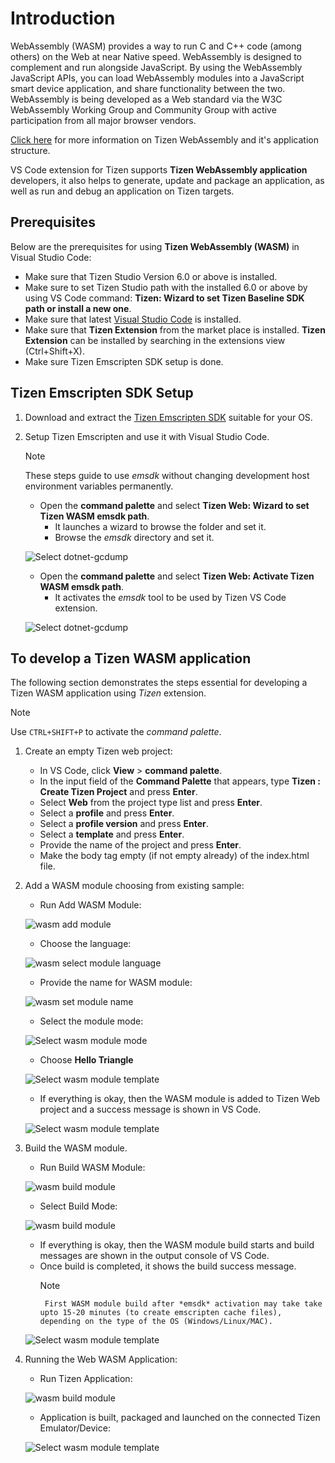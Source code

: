 # Introduction

WebAssembly (WASM) provides a way to run C and C++ code (among others) on the Web at near Native speed. WebAssembly is designed to complement and run alongside JavaScript. By using the WebAssembly JavaScript APIs, you can load WebAssembly modules into a JavaScript smart device application, and share functionality between the two. WebAssembly is being developed as a Web standard via the W3C WebAssembly Working Group and Community Group with active participation from all major browser vendors.

[Click here](https://developer.samsung.com/smarttv/develop/extension-libraries/webassembly/webassembly.html) for more information on Tizen WebAssembly and it's application structure.

VS Code extension for Tizen supports **Tizen WebAssembly application** developers, it also helps to generate, update and package an application, as well as run and debug an application on Tizen targets.

## Prerequisites

Below are the prerequisites for using **Tizen WebAssembly (WASM)** in Visual Studio Code:

- Make sure that Tizen Studio Version 6.0 or above is installed.
- Make sure to set Tizen Studio path with the installed 6.0 or above by using VS Code command: **Tizen: Wizard to set Tizen Baseline SDK path or install a new one**.
- Make sure that latest [Visual Studio Code](https://code.visualstudio.com) is installed.
- Make sure that **Tizen Extension** from the market place is installed. **Tizen Extension** can be installed by searching in the extensions view (Ctrl+Shift+X).
- Make sure Tizen Emscripten SDK setup is done.

## Tizen Emscripten SDK Setup  
1. Download and extract the [Tizen Emscripten SDK](https://developer.samsung.com/smarttv/develop/extension-libraries/webassembly/download.html) suitable for your OS. 
2. Setup Tizen Emscripten and use it with Visual Studio Code.
   > [!NOTE]
   > These steps guide to use *emsdk* without changing development host environment variables permanently.

   - Open the **command palette** and select **Tizen Web: Wizard to set Tizen WASM emsdk path**.
     - It launches a wizard to browse the folder and set it.
     - Browse the *emsdk* directory and set it.

    ![Select dotnet-gcdump](media/wasm-emsdk-path-set.png)

   - Open the **command palette** and select **Tizen Web: Activate Tizen WASM emsdk path**.
     - It activates the *emsdk* tool to be used by Tizen VS Code extension.

    ![Select dotnet-gcdump](media/wasm-emsdk-activate.png)


## To develop a Tizen WASM application
The following section demonstrates the steps essential for developing a Tizen WASM application using *Tizen* extension.

> [!NOTE]
> Use `CTRL+SHIFT+P` to activate the *command palette*.

1. Create an empty Tizen web project:
    - In VS Code, click **View** > **command palette**.
    - In the input field of the **Command Palette** that appears, type **Tizen : Create Tizen Project** and press **Enter**.
    - Select **Web** from the project type list and press **Enter**.
    - Select a **profile** and press **Enter**.
    - Select a **profile version** and press **Enter**.
    - Select a **template** and press **Enter**.
    - Provide the name of the project and press **Enter**.
    - Make the body tag empty (if not empty already) of the index.html file.


2. Add a WASM module choosing from existing sample:
    - Run Add WASM Module:

     ![wasm add module](media/wasm-add-module.png)

    - Choose the language:

     ![wasm select module language](media/wasm-select-lang.png)

    - Provide the name for WASM module:

    ![wasm set module name](media/wasm-set-name.png)

    - Select the module mode:

    ![Select wasm module mode](media/wasm-select-template.png)

    - Choose **Hello Triangle**

    ![Select wasm module template](media/wasm-select-template-type.png)

    - If everything is okay, then the WASM module is added to Tizen Web project and a success message is shown in VS Code.

    ![Select wasm module template](media/wasm-add-module-success.png)


3. Build the WASM module.
    - Run Build WASM Module:
    
     ![wasm build module](media/wasm-build-module.png)
    
    - Select Build Mode:
    
     ![wasm build module](media/wasm-build-config.png)

    - If everything is okay, then the WASM module build starts and build messages are shown in the output console of VS Code.
    - Once build is completed, it shows the build success message.
      > [!NOTE]
      >      First WASM module build after *emsdk* activation may take take upto 15-20 minutes (to create emscripten cache files), depending on the type of the OS (Windows/Linux/MAC).

     ![Select wasm module template](media/wasm-build-success.png)


4. Running the Web WASM Application:
    - Run Tizen Application:
    
     ![wasm build module](media/wasm-run-app.png)
    
    - Application is built, packaged and launched on the connected Tizen Emulator/Device:

     ![Select wasm module template](media/wasm-app-running.png)